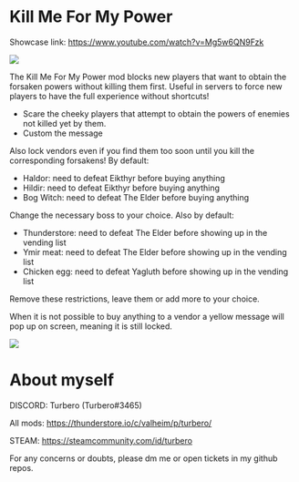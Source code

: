 # Kill Me For My Power

Showcase link: https://www.youtube.com/watch?v=Mg5w6QN9Fzk

![](https://i.imgur.com/AfvqcVx.jpeg)

The Kill Me For My Power mod blocks new players that want to obtain the forsaken powers without killing them first. Useful in servers to force new players to have the full experience without shortcuts!
* Scare the cheeky players that attempt to obtain the powers of enemies not killed yet by them.
* Custom the message

Also lock vendors even if you find them too soon until you kill the corresponding forsakens! By default:
* Haldor: need to defeat Eikthyr before buying anything
* Hildir: need to defeat Eikthyr before buying anything
* Bog Witch: need to defeat The Elder before buying anything

Change the necessary boss to your choice. Also by default:
* Thunderstore: need to defeat The Elder before showing up in the vending list
* Ymir meat: need to defeat The Elder before showing up in the vending list
* Chicken egg: need to defeat Yagluth before showing up in the vending list

Remove these restrictions, leave them or add more to your choice.

When it is not possible to buy anything to a vendor a yellow message will pop up on screen, meaning it is still locked.

![](https://i.imgur.com/Weo2srk.png)

# About myself

DISCORD: Turbero (Turbero#3465)

All mods: https://thunderstore.io/c/valheim/p/turbero/

STEAM: https://steamcommunity.com/id/turbero

For any concerns or doubts, please dm me or open tickets in my github repos.

